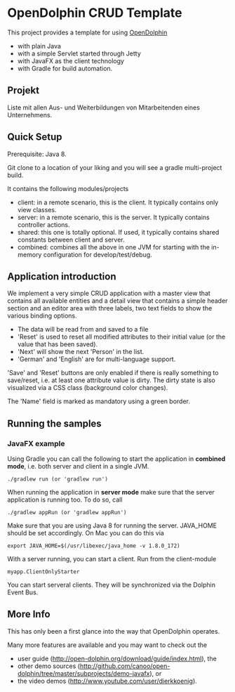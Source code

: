 # OpenDolphin CRUD Template

This project provides a template for using [OpenDolphin](http://open-dolphin.org) 

- with plain Java 
- with a simple Servlet started through Jetty
- with JavaFX as the client technology
- with Gradle for build automation.

 
 ## Projekt
Liste mit allen Aus- und Weiterbildungen von Mitarbeitenden eines Unternehmens.

## Quick Setup

Prerequisite: Java 8.

Git clone to a location of your liking and you will see a gradle multi-project build.

It contains the following modules/projects
- client: in a remote scenario, this is the client. It typically contains only view classes.
- server: in a remote scenario, this is the server. It typically contains controller actions.
- shared: this one is totally optional. If used, it typically contains shared constants between client and server.
- combined: combines all the above in one JVM for starting with the in-memory configuration for develop/test/debug.

## Application introduction

We implement a very simple CRUD application with a master view that contains all available entities and a detail view
that contains  a simple header section and an editor area with three labels, two text fields to show the various binding options.

  - The data will be read from and saved to a file
  - 'Reset' is used to reset all modified attributes to their initial value (or the value that has been saved).
  - 'Next' will show the next 'Person' in the list. 
  - 'German' and 'English' are for multi-language support.

'Save' and 'Reset' buttons are only enabled if there is really something to save/reset, i.e. at least one attribute value is dirty.
The dirty state is also visualized via a CSS class (background color changes).

The 'Name' field is marked as mandatory using a green border.

## Running the samples

### JavaFX example

Using Gradle you can call the following to start the application in **combined mode**, i.e. both server and client in a single JVM.

    ./gradlew run (or 'gradlew run')


When running the application in **server mode** make sure that the server application is running too. To do so, call

    ./gradlew appRun (or 'gradlew appRun')
    
Make sure that you are using Java 8 for running the server. JAVA_HOME should be set accordingly. On Mac you can do this via

    export JAVA_HOME=$(/usr/libexec/java_home -v 1.8.0_172)
    
With a server running, you can start a client. Run from the client-module 

    myapp.ClientOnlyStarter
    
You can start serveral clients. They will be synchronized via the Dolphin Event Bus.
    
## More Info

This has only been a first glance into the way that OpenDolphin operates.

Many more features are available and you may want to check out the
- user guide (http://open-dolphin.org/download/guide/index.html), the
- other demo sources (http://github.com/canoo/open-dolphin/tree/master/subprojects/demo-javafx), or
- the video demos (http://www.youtube.com/user/dierkkoenig).

